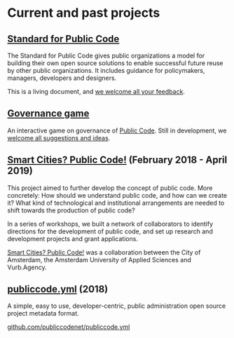 # Current and past projects

## [Standard for Public Code](http://standard.publiccode.net/)

The Standard for Public Code gives public organizations a model for building their own open source solutions to enable successful future reuse by other public organizations. It includes guidance for policymakers, managers, developers and designers.

This is a living document, and [we welcome all your feedback](http://standard.publiccode.net/CONTRIBUTING.html).

## [Governance game](https://github.com/publiccodenet/governance-game)

An interactive game on governance of [Public Code](https://about.publiccode.net/glossary/public-code-definition.html). Still in development, we [welcome all suggestions and ideas](https://github.com/publiccodenet/governance-game/blob/develop/CONTRIBUTING.md).

## [Smart Cities? Public Code!](https://smartcities.publiccode.net/) (February 2018 - April 2019)

This project aimed to further develop the concept of public code. More concretely: How should we understand public code, and how can we create it? What kind of technological and institutional arrangements are needed to shift towards the production of public code?

In a series of workshops, we built a network of collaborators to identify directions for the development of public code, and set up research and development projects and grant applications.

[Smart Cities? Public Code!](https://smartcities.publiccode.net/) was a collaboration between the City of Amsterdam, the Amsterdam University of Applied Sciences and Vurb.Agency.

## [publiccode.yml](https://github.com/publiccodenet/publiccode.yml) (2018)

A simple, easy to use, developer-centric, public administration open source project metadata format.

[github.com/publiccodenet/publiccode.yml](https://github.com/publiccodenet/publiccode.yml)
